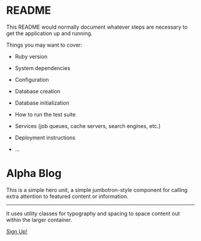# README

This README would normally document whatever steps are necessary to get the
application up and running.

Things you may want to cover:

* Ruby version

* System dependencies

* Configuration

* Database creation

* Database initialization

* How to run the test suite

* Services (job queues, cache servers, search engines, etc.)

* Deployment instructions

* ...

<div class="container" id="home-container">
    <div class="jumbotron text-center text-white">
        <h1 class="display-4">Alpha Blog</h1>
        <p class="lead">This is a simple hero unit, a simple jumbotron-style component for calling extra attention to featured content or information.</p>
        <hr class="my-4">
        <p>It uses utility classes for typography and spacing to space content out within the larger container.</p>
        <p class="lead">
            <a class="btn btn-success btn-lg" href="#" role="button">Sign Up!</a>
        </p>
    </div>
